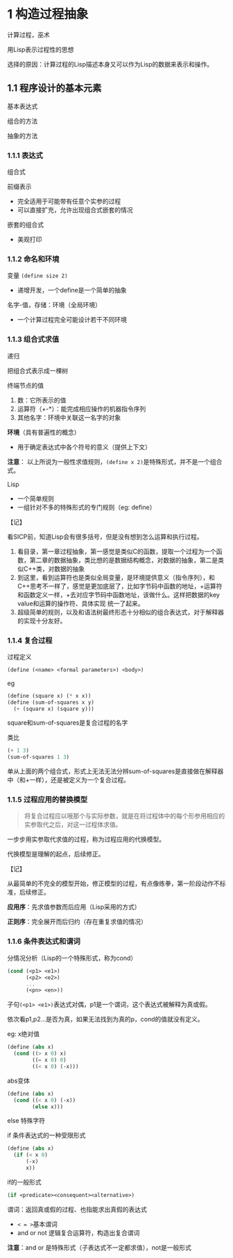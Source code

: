 # 1 构造过程抽象

计算过程，巫术

用Lisp表示过程性的思想

选择的原因：计算过程的Lisp描述本身又可以作为Lisp的数据来表示和操作。

## 1.1 程序设计的基本元素

基本表达式

组合的方法

抽象的方法

### 1.1.1 表达式

组合式

前缀表示

- 完全适用于可能带有任意个实参的过程
- 可以直接扩充，允许出现组合式嵌套的情况

嵌套的组合式

- 美观打印

### 1.1.2 命名和环境

变量 `(define size 2)`

- 递增开发，一个define是一个简单的抽象

名字-值，存储：环境（全局环境）

- 一个计算过程完全可能设计若干不同环境

### 1.1.3 组合式求值

递归

把组合式表示成一棵树

终端节点的值

1. 数：它所表示的值
2. 运算符（+-*）：能完成相应操作的机器指令序列
3. 其他名字：环境中关联这一名字的对象

**环境**（具有普遍性的概念）

- 用于确定表达式中各个符号的意义（提供上下文）

**注意**： 以上所说为一般性求值规则，`(define x 2)`是特殊形式，并不是一个组合式。

Lisp

- 一个简单规则
- 一组针对不多的特殊形式的专门规则（eg: define）

【记】

看SICP前，知道Lisp会有很多括号，但是没有想到怎么运算和执行过程。

1. 看目录，第一章过程抽象，第一感觉是类似C的函数，提取一个过程为一个函数，第二章的数据抽象，类比想的是数据结构概念，对数据的抽象，第二是类似C++类，对数据的抽象
2. 到这里，看到运算符也是类似全局变量，是环境提供意义（指令序列），和C++思考不一样了，感觉是更加底层了，比如字节码中函数的地址，+运算符和函数定义一样，+去对应字节码中函数地址，该做什么。这样把数据的key value和运算的操作符、具体实现 统一了起来。
3. 超级简单的规则，以及和语法树最终形态十分相似的组合表达式，对于解释器的实现十分友好。

### 1.1.4 复合过程

过程定义

```scheme
(define (<name> <formal parameters>) <body>)
```

eg

```scheme
(define (square x) (* x x))
(define (sum-of-squares x y)
  (+ (square x) (square y)))
```

square和sum-of-squares是复合过程的名字

类比

```scheme
(+ 1 3)
(sum-of-squares 1 3)
```

单从上面的两个组合式，形式上无法无法分辨sum-of-squares是直接做在解释器中（和+一样），还是被定义为一个复合过程。

### 1.1.5 过程应用的替换模型

> 将复合过程应以哦那个与实际参数，就是在将过程体中的每个形参用相应的实参取代之后，对这一过程体求值。

一步步用实参取代求值的过程，称为过程应用的代换模型。

代换模型是理解的起点，后续修正。

【记】

从最简单的不完全的模型开始，修正模型的过程，有点像练拳，第一阶段动作不标准，后续修正。

**应用序**：先求值参数而后应用（Lisp采用的方式）

**正则序**：完全展开而后归约（存在重复求值的情况）

### 1.1.6 条件表达式和谓词

分情况分析（Lisp的一个特殊形式，称为cond）

```scheme
(cond (<p1> <e1>)
      (<p2> <e2>)
      ...
      (<pn> <en>))
```

子句`(<p1> <e1>)`表达式对偶，p1是一个谓词，这个表达式被解释为真或假。

依次看p1,p2...是否为真，如果无法找到为真的p，cond的值就没有定义。

eg: x绝对值

```scheme
(define (abs x)
  (cond ((> x 0) x)
        ((= x 0) 0)
        ((< x 0) (-x)))
```

abs变体

```scheme
(define (abs x)
  (cond ((< x 0) (-x))
        (else x)))
```

else 特殊字符

if 条件表达式的一种受限形式

```scheme
(define (abs x)
  (if (< x 0)
      (-x)
      x))
```

if的一般形式

```scheme
(if <predicate><consequent><alternative>)
```

谓词：返回真或假的过程、也指能求出真假的表达式

- `< = >`基本谓词
- and or not 逻辑复合运算符，构造出复合谓词

**注意**：and or 是特殊形式（子表达式不一定都求值），not是一般形式

